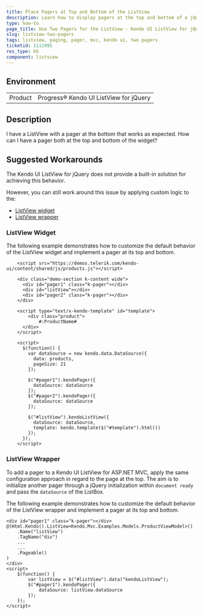 ```yaml
---
title: Place Pagers at Top and Bottom of the ListView
description: Learn how to display pagers at the top and bottom of a jQuery Kendo UI ListView.
type: how-to
page_title: Use Two Pagers for the ListView - Kendo UI ListView for jQuery
slug: listview-two-pagers
tags: listview, paging, pager, mvc, kendo ui, two pagers
ticketid: 1111995
res_type: kb
component: listview
---
```


## Environment

<table>
 <tr>
  <td>Product</td>
  <td>Progress® Kendo UI ListView for jQuery</td>
 </tr>
</table>

## Description

I have a ListView with a pager at the bottom that works as expected. How can I have a pager both at the top and bottom of the widget?

## Suggested Workarounds

The Kendo UI ListView for jQuery does not provide a built-in solution for achieving this behavior.

However, you can still work around this issue by applying custom logic to the:
* [ListView widget](#listview-widget)
* [ListView wrapper](#listview-wrapper)

### ListView Widget

The following example demonstrates how to customize the default behavior of the ListView widget and implement a pager at its top and bottom.

```dojo
    <script src="https://demos.telerik.com/kendo-ui/content/shared/js/products.js"></script>

    <div class="demo-section k-content wide">
      <div id="pager1" class="k-pager"></div>
      <div id="listView"></div>
      <div id="pager2" class="k-pager"></div>
    </div>

    <script type="text/x-kendo-template" id="template">
        <div class="product">
            #:ProductName#
      </div>
    </script>

    <script>
      $(function() {
        var dataSource = new kendo.data.DataSource({
          data: products,
          pageSize: 21
        });

        $("#pager1").kendoPager({
          dataSource: dataSource
        });
        $("#pager2").kendoPager({
          dataSource: dataSource
        });

        $("#listView").kendoListView({
          dataSource: dataSource,
          template: kendo.template($("#template").html())
        });
      });
    </script>
```

### ListView Wrapper

To add a pager to a Kendo UI ListView for ASP.NET MVC, apply the same configuration approach in regard to the page at the top. The aim is to initialize another pager through a jQuery initialization within `document ready` and pass the `dataSource` of the ListBox.  

The following example demonstrates how to customize the default behavior of the ListView wrapper and implement a pager at its top and bottom.

```
<div id="pager1" class="k-pager"></div>
@(Html.Kendo().ListView<Kendo.Mvc.Examples.Models.ProductViewModel>()
    .Name("listView")
    .TagName("div")
    ...
    ...
    .Pageable()
)
</div>
<script>
    $(function() {
        var listView = $("#listView").data("kendoListView");
        $("#pager1").kendoPager({
            dataSource: listView.dataSource
        });
    });
</script>
```
